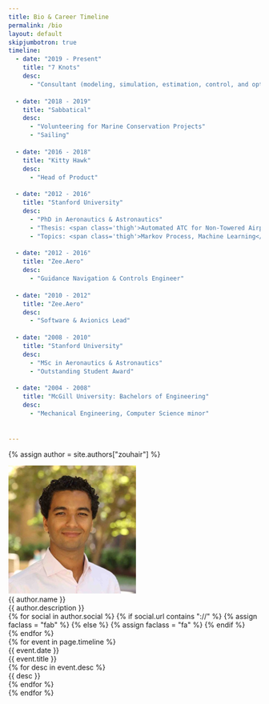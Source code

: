 ```yaml
---
title: Bio & Career Timeline
permalink: /bio
layout: default
skipjumbotron: true
timeline:
  - date: "2019 - Present"
    title: "7 Knots"
    desc:
      - "Consultant (modeling, simulation, estimation, control, and optimization)"

  - date: "2018 - 2019"
    title: "Sabbatical"
    desc:
      - "Volunteering for Marine Conservation Projects"
      - "Sailing"

  - date: "2016 - 2018"
    title: "Kitty Hawk"
    desc:
      - "Head of Product"

  - date: "2012 - 2016"
    title: "Stanford University"
    desc:
      - "PhD in Aeronautics & Astronautics"
      - "Thesis: <span class='thigh'>Automated ATC for Non-Towered Airports</span>"
      - "Topics: <span class='thigh'>Markov Process, Machine Learning</span>"

  - date: "2012 - 2016"
    title: "Zee.Aero"
    desc:
      - "Guidance Navigation & Controls Engineer"

  - date: "2010 - 2012"
    title: "Zee.Aero"
    desc:
      - "Software & Avionics Lead"

  - date: "2008 - 2010"
    title: "Stanford University"
    desc:
      - "MSc in Aeronautics & Astronautics"
      - "Outstanding Student Award"

  - date: "2004 - 2008"
    title: "McGill University: Bachelors of Engineering"
    desc:
      - "Mechanical Engineering, Computer Science minor"


---
```

<link rel="stylesheet" type="text/css" href="assets/css/bio.css">

{% assign author = site.authors["zouhair"] %}
<div id="header" class="bg1">
  <div id="headerblob">
    <img src="./assets/img/mypicture.png" class="img-circle imgme">
    <div id="headertext">
      <div id="htname">{{ author.name }}</div>
      <div id="htdesc">{{ author.description }}</div>
      <div id="icons">
        {% for social in author.social %}
           {% if social.url contains "://" %}
              {% assign faclass = "fab" %}
           {% else %}
              {% assign faclass = "fa" %}
           {% endif %}
        <div class="svgico">
          <a href="{{ social.url }}" target="_blank">
            <i class="{{ faclass }} fa-{{ social.title }} fa-lg" style="color:white"></i>
          </a>
        </div>
        {% endfor %}
      </div>
      <div class="container">
        <div id="timeline">
          {% for event in page.timeline %}
          <div class="timelineitem">
            <div class="tdate"> {{ event.date }} </div>
            <div class="ttitle">{{ event.title }}</div>
            {% for desc in event.desc %}
            <div class="tdesc"> {{ desc }} </div>
            {% endfor %}
          </div>
          {% endfor %}
        </div>
      </div>
    </div>
  </div>



</div>

